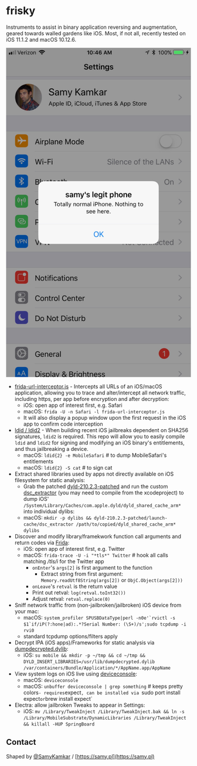 # frisky

Instruments to assist in binary application reversing and augmentation, geared towards walled gardens like iOS. Most, if not all, recently tested on iOS 11.1.2 and macOS 10.12.6.

![iOS](assets/ios-inj.jpg)

- [frida-url-interceptor.js](frida-url-interceptor.js) - Intercepts all URLs of an iOS/macOS application, allowing you to trace and alter/intercept all network traffic, including https, per app before encryption and after decryption:
  - iOS: open app of interest first, e.g. Safari
  - macOS: `frida -U -n Safari -l frida-url-interceptor.js`
  - It will also display a popup window upon the first request in the iOS app to confirm code interception
- [ldid / ldid2](https://github.com/samyk/ldid) - When building recent iOS jailbreaks dependent on SHA256 signatures, `ldid2` is required. This repo will allow you to easily compile `ldid` and `ldid2` for signing and modifying an iOS binary's entitlements, and thus jailbreaking a device.
  - macOS: `ldid{2} -e MobileSafari` # to dump MobileSafari's entitlements
  - macOS: `ldid{2} -S cat` # to sign cat
- Extract shared libraries used by apps not directly available on iOS filesystem for static analysis:
  - Grab the patched [dyld-210.2.3-patched](dyld-210.2.3-patched) and run the custom [dsc_extractor](dyld-210.2.3-patched/launch-cache/dsc_extractor) (you may need to compile from the xcodeproject) to dump iOS' `/System/Library/Caches/com.apple.dyld/dyld_shared_cache_arm*` into individual dylibs:
  - macOS: `mkdir -p dylibs && dyld-210.2.3-patched/launch-cache/dsc_extractor /path/to/copied/dyld_shared_cache_arm* dylibs`
- Discover and modify library/framekwork function call arguments and return codes via [Frida](https://www.frida.re/):
  - iOS: open app of interest first, e.g. Twitter
  - macOS: `frida-trace -U -i "*tls*" Twitter` # hook all calls matching */tls/i* for the Twitter app
    - `onEnter`'s `args[2]` is first argument to the function
      - Extract string from first argument: `Memory.readUtf8String(args[2])` or `ObjC.Object(args[2]))`
    -  `onLeave`'s `retval` is the return value
      - Print out retval: `log(retval.toInt32())`
      - Adjust retval: `retval.replace(0)`
- Sniff network traffic from (non-jailbroken/jailbroken) iOS device from your mac:
  - macOS: ```system_profiler SPUSBDataType|perl -n0e'`rvictl -s $1`if/iP(?:hone|ad):.*?Serial Number: (\S+)/s';sudo tcpdump -i rvi0```
  - standard tcpdump options/filters apply
- Decrypt IPA (iOS apps)/Frameworks for static analysis via [dumpdecrypted.dylib](https://github.com/conradev/dumpdecrypted):
  - iOS: `su mobile && mkdir -p ~/tmp && cd ~/tmp && DYLD_INSERT_LIBRARIES=/usr/lib/dumpdecrypted.dylib /var/containers/Bundle/Application/*/AppName.app/AppName`
- View system logs on iOS live using [deviceconsole](https://github.com/rpetrich/deviceconsole):
  - macOS: `deviceconsole`
  - macOS: `unbuffer deviceconsole | grep something` # keeps pretty colors`
  		- requires `expect`, can be installed via `sudo port install expect` or `brew install expect`
- Electra: allow jailbroken Tweaks to appear in Settings:
  - iOS: `mv /Library/TweakInject /Library/TweakInject.bak && ln -s /Library/MobileSubstrate/DynamicLibraries /Library/TweakInject && killall -HUP SpringBoard`

## Contact

Shaped by [@SamyKamkar](https://twitter.com/samykamkar) / [https://samy.pl](https://samy.pl)
